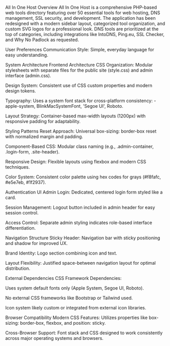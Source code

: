 All In One Host
Overview
All In One Host is a comprehensive PHP-based web tools directory featuring over 50 essential tools for web hosting, DNS management, SSL security, and development.
The application has been redesigned with a modern sidebar layout, categorized tool organization, and custom SVG logos for a professional look.
DNS tools are prioritized at the top of categories, including integrations like IntoDNS, Ping.eu, SSL Checker, and Why No Padlock as requested.

User Preferences
Communication Style: Simple, everyday language for easy understanding.

System Architecture
Frontend Architecture
CSS Organization:
Modular stylesheets with separate files for the public site (style.css) and admin interface (admin.css).

Design System:
Consistent use of CSS custom properties and modern design tokens.

Typography:
Uses a system font stack for cross-platform consistency:
-apple-system, BlinkMacSystemFont, 'Segoe UI', Roboto.

Layout Strategy:
Container-based max-width layouts (1200px) with responsive padding for adaptability.

Styling Patterns
Reset Approach:
Universal box-sizing: border-box reset with normalized margin and padding.

Component-Based CSS:
Modular class naming (e.g., .admin-container, .login-form, .site-header).

Responsive Design:
Flexible layouts using flexbox and modern CSS techniques.

Color System:
Consistent color palette using hex codes for grays (#f8fafc, #e5e7eb, #1f2937).

Authentication UI
Admin Login:
Dedicated, centered login form styled like a card.

Session Management:
Logout button included in admin header for easy session control.

Access Control:
Separate admin styling indicates role-based interface differentiation.

Navigation Structure
Sticky Header:
Navigation bar with sticky positioning and shadow for improved UX.

Brand Identity:
Logo section combining icon and text.

Layout Flexibility:
Justified space-between navigation layout for optimal distribution.

External Dependencies
CSS Framework Dependencies:

Uses system default fonts only (Apple System, Segoe UI, Roboto).

No external CSS frameworks like Bootstrap or Tailwind used.

Icon system likely custom or integrated from external icon libraries.

Browser Compatibility
Modern CSS Features:
Utilizes properties like box-sizing: border-box, flexbox, and position: sticky.

Cross-Browser Support:
Font stack and CSS designed to work consistently across major operating systems and browsers.

